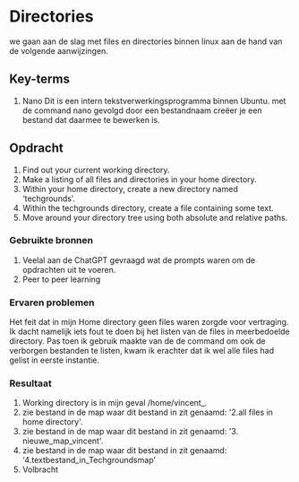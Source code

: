 # Directories
we gaan aan de slag met files en directories binnen linux aan de hand van de volgende aanwijzingen. 



## Key-terms
1. Nano 
Dit is een intern tekstverwerkingsprogramma binnen Ubuntu. met de command nano gevolgd door een bestandnaam creëer je een bestand dat daarmee te bewerken is.  


## Opdracht
1. Find out your current working directory.  
2. Make a listing of all files and directories in your home directory.  
3. Within your home directory, create a new directory named ‘techgrounds’. 
4. Within the techgrounds directory, create a file containing some text.  
5. Move around your directory tree using both absolute and relative paths.

### Gebruikte bronnen
1. Veelal aan de ChatGPT gevraagd wat de prompts waren om de opdrachten uit te voeren.  
2. Peer to peer learning


### Ervaren problemen
Het feit dat in mijn Home directory geen files waren zorgde voor vertraging. Ik dacht namelijk iets fout te doen bij het listen van de files in meerbedoelde directory. Pas toen ik gebruik maakte van de de command om ook de verborgen bestanden te listen, kwam ik erachter dat ik wel alle files had gelist in eerste instantie. 

### Resultaat
1. Working directory is in mijn geval /home/vincent_.
2. zie bestand in de map waar dit bestand in zit genaamd: '2.all files in home directory'.
3. zie bestand in de map waar dit bestand in zit genaamd: '3. nieuwe_map_vincent'.
4. zie bestand in de map waar dit bestand in zit genaamd: '4.textbestand_in_Techgroundsmap'
5. Volbracht


